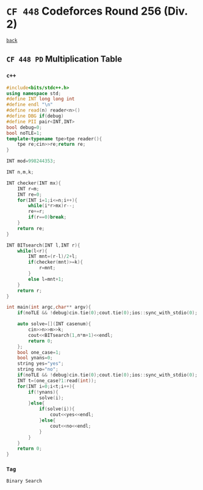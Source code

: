 <link id="style_css" rel="stylesheet" type="text/css" href="/OJ_ans/style.css">

# `CF 448` Codeforces Round 256 (Div. 2)

[`back`](../)

## `CF 448 PD` Multiplication Table

### `c++`

```c++
#include<bits/stdc++.h>
using namespace std;
#define INT long long int
#define endl "\n"
#define read(n) reader<n>()
#define DBG if(debug)
#define PII pair<INT,INT>
bool debug=0;
bool noTLE=1;
template<typename tpe>tpe reader(){
	tpe re;cin>>re;return re;
}

INT mod=998244353;

INT n,m,k;

INT checker(INT mx){
	INT r=m;
	INT re=0;
	for(INT i=1;i<=n;i++){
		while(i*r>mx)r--;
		re+=r;
		if(r==0)break;
	}
	return re;
}

INT BITsearch(INT l,INT r){
	while(l<r){
		INT mnt=(r-l)/2+l;
		if(checker(mnt)>=k){
			r=mnt;
		}
		else l=mnt+1;
	}
	return r;
}

int main(int argc,char** argv){
	if(noTLE && !debug)cin.tie(0);cout.tie(0);ios::sync_with_stdio(0);

	auto solve=[](INT casenum){
		cin>>n>>m>>k;
		cout<<BITsearch(1,n*m+1)<<endl;
		return 0;
	};
	bool one_case=1;
	bool ynans=0;
	string yes="yes";
	string no="no";
	if(noTLE && !debug)cin.tie(0);cout.tie(0);ios::sync_with_stdio(0);
	INT t=(one_case?1:read(int));
	for(INT i=0;i<t;i++){
		if(!ynans){
			solve(i);
		}else{
			if(solve(i)){
				cout<<yes<<endl;
			}else{
				cout<<no<<endl;
			}
		}
	}
	return 0;
}
```

### `Tag`

```txt
Binary Search
```

[`Codeforces`]: /OJ_ans/cf
[`Zerojudge`]: /OJ_ans/zj
[`PCIC`]: /OJ_ans/PCIC

<link id="style_css" rel="stylesheet" type="text/css" href="/OJ_ans/style.css">
